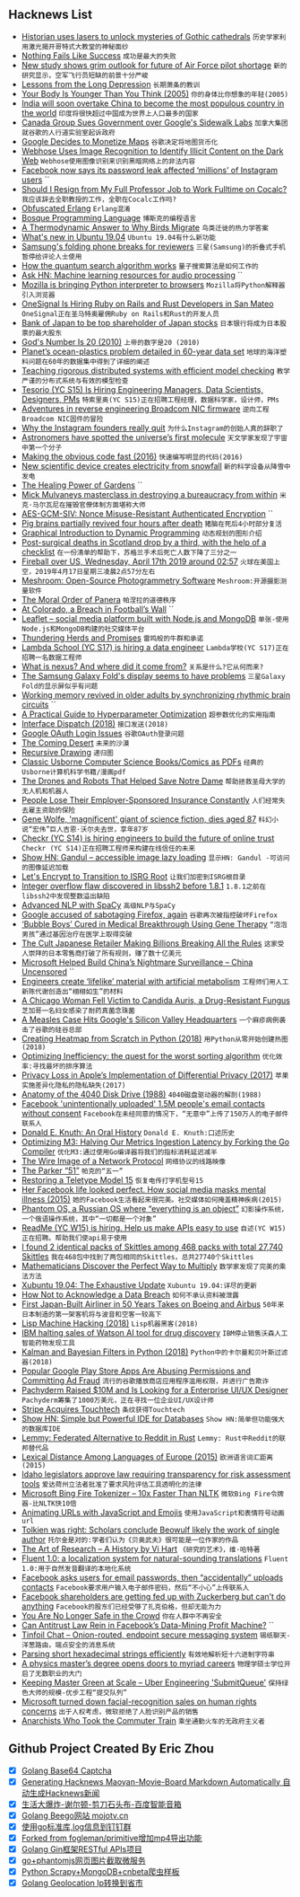 ## Hacknews List


- [Historian uses lasers to unlock mysteries of Gothic cathedrals](https://news.nationalgeographic.com/2015/06/150622-andrew-tallon-notre-dame-cathedral-laser-scan-art-history-medieval-gothic/)  `历史学家利用激光揭开哥特式大教堂的神秘面纱`
- [Nothing Fails Like Success](https://alistapart.com/article/nothing-fails-like-success/)  `成功是最大的失败`
- [New study shows grim outlook for future of Air Force pilot shortage](https://federalnewsnetwork.com/dod-personnel-notebook/2019/04/new-study-shows-grim-outlook-for-future-of-air-force-pilot-shortage/)  `新的研究显示，空军飞行员短缺的前景十分严峻`
- [Lessons from the Long Depression](http://www.coppolacomment.com/2019/04/lessons-from-long-depression.html)  `长期萧条的教训`
- [Your Body Is Younger Than You Think (2005)](https://www.nytimes.com/2005/08/02/science/your-body-is-younger-than-you-think.html)  `你的身体比你想象的年轻(2005)`
- [India will soon overtake China to become the most populous country in the world](https://ourworldindata.org/india-will-soon-overtake-china-to-become-the-most-populous-country-in-the-world)  `印度将很快超过中国成为世界上人口最多的国家`
- [Canada Group Sues Government over Google&#39;s Sidewalk Labs](https://www.bbc.com/news/world-us-canada-47956760)  `加拿大集团就谷歌的人行道实验室起诉政府`
- [Google Decides to Monetize Maps](https://adage.com/article/digital/google-flips-switch-its-next-big-money-maker-maps/2163976)  `谷歌决定将地图货币化`
- [Webhose Uses Image Recognition to Identify Illicit Content on the Dark Web](https://webhose.io/blog/technology/webhose-image-recognition/)  `Webhose使用图像识别来识别黑暗网络上的非法内容`
- [Facebook now says its password leak affected ‘millions’ of Instagram users](https://techcrunch.com/2019/04/18/instagram-password-leak-millions/)  ``
- [Should I Resign from My Full Professor Job to Work Fulltime on Cocalc?](http://blog.sagemath.com/2019/04/12/should-i-resign-from-my-full-professor-job-to-work-fulltime-on-cocalc.html)  `我应该辞去全职教授的工作，全职在Cocalc工作吗?`
- [Obfuscated Erlang](https://ferd.ca/obfuscation.html)  `Erlang混淆`
- [Bosque Programming Language](https://www.microsoft.com/en-us/research/project/bosque-programming-language/)  `博斯克的编程语言`
- [A Thermodynamic Answer to Why Birds Migrate](https://www.quantamagazine.org/a-thermodynamic-answer-to-why-birds-migrate-20180507/)  `鸟类迁徙的热力学答案`
- [What&#39;s new in Ubuntu 19.04](https://www.linuxuprising.com/2019/04/whats-new-in-ubuntu-1904-disco-dingo.html)  `Ubuntu 19.04有什么新功能`
- [Samsung&#39;s folding phone breaks for reviewers](https://www.bbc.com/news/technology-47970788)  `三星(Samsung)的折叠式手机暂停给评论人士使用`
- [How the quantum search algorithm works](https://quantum.country/search/)  `量子搜索算法是如何工作的`
- [Ask HN: Machine learning resources for audio processing](item?id=19681804)  ``
- [Mozilla is bringing Python interpreter to browsers](https://venturebeat.com/2019/04/16/mozilla-details-pyodide-a-project-that-aims-to-bring-python-to-web-browsers/)  `Mozilla将Python解释器引入浏览器`
- [OneSignal Is Hiring Ruby on Rails and Rust Developers in San Mateo](https://onesignal.com/careers)  `OneSignal正在圣马特奥雇佣Ruby on Rails和Rust的开发人员`
- [Bank of Japan to be top shareholder of Japan stocks](https://asia.nikkei.com/Business/Markets/Bank-of-Japan-to-be-top-shareholder-of-Japan-stocks)  `日本银行将成为日本股票的最大股东`
- [God&#39;s Number Is 20 (2010)](https://cube20.org/)  `上帝的数字是20 (2010)`
- [Planet’s ocean-plastics problem detailed in 60-year data set](https://www.nature.com/articles/d41586-019-01252-0)  `地球的海洋塑料问题在60年的数据集中得到了详细的阐述`
- [Teaching rigorous distributed systems with efficient model checking](https://blog.acolyer.org/2019/04/17/teaching-rigorous-distributed-systems-with-efficient-model-checking/)  `教学严谨的分布式系统与有效的模型检查`
- [Tesorio (YC S15) Is Hiring Engineering Managers, Data Scientists, Designers, PMs](https://www.tesorio.com/careers/)  `特索里奥(YC S15)正在招聘工程经理，数据科学家，设计师，PMs`
- [Adventures in reverse engineering Broadcom NIC firmware](https://www.devever.net/~hl/ortega)  `逆向工程Broadcom NIC固件的冒险`
- [Why the Instagram founders really quit](https://www.theverge.com/interface/2019/4/17/18411363/why-instagram-founders-quit-hamburger-button-location-tracking)  `为什么Instagram的创始人真的辞职了`
- [Astronomers have spotted the universe’s first molecule](https://www.sciencemag.org/news/2019/04/astronomers-have-spotted-universe-s-first-molecule)  `天文学家发现了宇宙中第一个分子`
- [Making the obvious code fast (2016)](https://jackmott.github.io/programming/2016/07/22/making-obvious-fast.html)  `快速编写明显的代码(2016)`
- [New scientific device creates electricity from snowfall](https://newsroom.ucla.edu/releases/best-in-snow-new-scientific-device-creates-electricity-from-snowfall)  `新的科学设备从降雪中发电`
- [The Healing Power of Gardens](https://www.nytimes.com/2019/04/18/opinion/sunday/oliver-sacks-gardens.html)  ``
- [Mick Mulvaneys masterclass in destroying a bureaucracy from within](https://www.nytimes.com/2019/04/16/magazine/consumer-financial-protection-bureau-trump.html)  `米克·马尔瓦尼在摧毁官僚体制方面堪称大师`
- [AES-GCM-SIV: Nonce Misuse-Resistant Authenticated Encryption](https://www.rfc-editor.org/rfc/rfc8452.txt)  ``
- [Pig brains partially revived four hours after death](https://www.bbc.co.uk/news/health-47960874)  `猪脑在死后4小时部分复活`
- [Graphical Introduction to Dynamic Programming](https://avikdas.com/2019/04/15/a-graphical-introduction-to-dynamic-programming.html)  `动态规划的图形介绍`
- [Post-surgical deaths in Scotland drop by a third, with the help of a checklist](https://www.bbc.co.uk/news/uk-scotland-47953541)  `在一份清单的帮助下，苏格兰手术后死亡人数下降了三分之一`
- [Fireball over US, Wednesday, April 17th 2019 around 02:57](https://fireballs.imo.net/members/imo_view/event/2019/1775?platform=hootsuite)  `火球在美国上空，2019年4月17日星期三凌晨2点57分左右`
- [Meshroom: Open-Source Photogrammetry Software](https://alicevision.github.io/#meshroom)  `Meshroom:开源摄影测量软件`
- [The Moral Order of Panera](https://thebaffler.com/latest/the-moral-order-of-panera-kaiser-schatzlein)  `帕涅拉的道德秩序`
- [At Colorado, a Breach in Football’s Wall](https://www.nytimes.com/2019/04/18/sports/colorado-football.html)  ``
- [Leaflet – social media platform built with Node.js and MongoDB](http://github.com/DivySrivastava/leaflet)  `单张-使用Node.js和MongoDB构建的社交媒体平台`
- [Thundering Herds and Promises](https://instagram-engineering.com/thundering-herds-promises-82191c8af57d)  `雷鸣般的牛群和承诺`
- [Lambda School (YC S17) is hiring a data engineer](https://jobs.lever.co/lambdaschool/32dc678f-9a26-495c-9d63-b727ddf93502)  `Lambda学校(YC S17)正在招聘一名数据工程师`
- [What is nexus? And where did it come from?](https://central.owncloud.org/t/what-is-nexus-and-where-did-it-come-from/19270)  `关系是什么?它从何而来?`
- [The Samsung Galaxy Fold&#39;s display seems to have problems](https://qz.com/1598094/the-samsung-galaxy-folds-display-seems-to-have-problems/)  `三星Galaxy Fold的显示屏似乎有问题`
- [Working memory revived in older adults by synchronizing rhythmic brain circuits](https://www.nature.com/articles/s41593-019-0371-x)  ``
- [A Practical Guide to Hyperparameter Optimization](https://blog.nanonets.com/hyperparameter-optimization/)  `超参数优化的实用指南`
- [Interface Dispatch (2018)](https://lukasatkinson.de/2018/interface-dispatch/)  `接口发送(2018)`
- [Google OAuth Login Issues](https://status.cloud.google.com/incident/cloud-iam/19001)  `谷歌OAuth登录问题`
- [The Coming Desert](https://newleftreview.org/issues/II97/articles/mike-davis-the-coming-desert)  `未来的沙漠`
- [Recursive Drawing](https://recursion.mandalagaba.com)  `递归图`
- [Classic Usborne Computer Science Books/Comics as PDFs](https://usborne.com/browse-books/features/computer-and-coding-books/)  `经典的Usborne计算机科学书籍/漫画pdf`
- [The Drones and Robots That Helped Save Notre Dame](https://hackaday.com/2019/04/17/the-drones-and-robots-that-helped-save-notre-dame/)  `帮助拯救圣母大学的无人机和机器人`
- [People Lose Their Employer-Sponsored Insurance Constantly](https://www.peoplespolicyproject.org/2019/04/04/people-lose-their-employer-sponsored-insurance-constantly/)  `人们经常失去雇主资助的保险`
- [Gene Wolfe, &#39;magnificent&#39; giant of science fiction, dies aged 87](https://www.theguardian.com/books/2019/apr/16/gene-wolfe-science-fiction-author-dies-aged-87)  `科幻小说“宏伟”巨人吉恩·沃尔夫去世，享年87岁`
- [Checkr (YC S14) is hiring engineers to build the future of online trust](http://grnh.se/7cxyt81)  `Checkr (YC S14)正在招聘工程师来构建在线信任的未来`
- [Show HN: Gandul – accessible image lazy loading](https://github.com/alterebro/accessible-image-lazy-load)  `显示HN: Gandul -可访问的图像延迟加载`
- [Let&#39;s Encrypt to Transition to ISRG Root](https://scotthelme.co.uk/lets-encrypt-to-transition-to-isrg-root/)  `让我们加密到ISRG根目录`
- [Integer overflow flaw discovered in libssh2 before 1.8.1](https://nvd.nist.gov/vuln/detail/CVE-2019-3855)  `1.8.1之前在libssh2中发现整数溢出缺陷`
- [Advanced NLP with SpaCy](https://course.spacy.io/)  `高级NLP与SpaCy`
- [Google accused of sabotaging Firefox, again](https://www.techspot.com/news/79672-google-accused-sabotaging-firefox-again.html)  `谷歌再次被指控破坏Firefox`
- [‘Bubble Boys’ Cured in Medical Breakthrough Using Gene Therapy](https://www.bloomberg.com/news/articles/2019-04-17/-bubble-boys-cured-in-medical-breakthrough-using-gene-therapy)  `“泡泡男孩”通过基因治疗在医学上取得突破`
- [The Cult Japanese Retailer Making Billions Breaking All the Rules](https://www.bloomberg.com/news/articles/2019-04-17/the-cult-japanese-retailer-making-billions-breaking-all-the-rules)  `这家受人崇拜的日本零售商打破了所有规则，赚了数十亿美元`
- [Microsoft Helped Build China’s Nightmare Surveillance – China Uncensored](https://www.youtube.com/watch?v=9rpqq_hHr1o)  ``
- [Engineers create ‘lifelike’ material with artificial metabolism](https://news.cornell.edu/stories/2019/04/engineers-create-lifelike-material-artificial-metabolism)  `工程师们用人工新陈代谢创造出“栩栩如生”的材料`
- [A Chicago Woman Fell Victim to Candida Auris, a Drug-Resistant Fungus](https://www.nytimes.com/2019/04/17/health/candida-auris-fungus-chicago.html)  `芝加哥一名妇女感染了耐药真菌念珠菌`
- [A Measles Case Hits Google&#39;s Silicon Valley Headquarters](https://www.buzzfeednews.com/article/stephaniemlee/measles-google-headquarters-mountain-view)  `一个麻疹病例袭击了谷歌的硅谷总部`
- [Creating Heatmap from Scratch in Python (2018)](http://www.geodose.com/2018/01/creating-heatmap-in-python-from-scratch.html)  `用Python从零开始创建热图(2018)`
- [Optimizing Inefficiency: the quest for the worst sorting algorithm](https://medium.freecodecamp.org/optimizing-inefficiency-human-folly-and-the-quest-for-the-worst-sorting-algorithm-c0ba7b32ffd)  `优化效率:寻找最坏的排序算法`
- [Privacy Loss in Apple’s Implementation of Differential Privacy (2017)](https://arxiv.org/abs/1709.02753)  `苹果实施差异化隐私的隐私缺失(2017)`
- [Anatomy of the 4040 Disk Drive (1988)](https://www.pagetable.com/docs/anatomy-4040.html)  `4040磁盘驱动器的解剖(1988)`
- [Facebook &#39;unintentionally uploaded&#39; 1.5M people&#39;s email contacts without consent](https://www.businessinsider.com/facebook-uploaded-1-5-million-users-email-contacts-without-permission-2019-4)  `Facebook在未经同意的情况下，“无意中”上传了150万人的电子邮件联系人`
- [Donald E. Knuth: An Oral History](https://purl.stanford.edu/jq248bz8097)  `Donald E. Knuth:口述历史`
- [Optimizing M3: Halving Our Metrics Ingestion Latency by Forking the Go Compiler](https://eng.uber.com/optimizing-m3)  `优化M3:通过使用Go编译器将我们的指标消耗延迟减半`
- [The Wire Image of a Network Protocol](https://tools.ietf.org/html/rfc8546)  `网络协议的线路映像`
- [The Parker “51”](http://www.richardspens.com/ref/profiles/51.htm)  `帕克的“五一”`
- [Restoring a Teletype Model 15](http://www.aetherltd.com/refurbishing15.html)  `恢复电传打字机型号15`
- [Her Facebook life looked perfect. How social media masks mental illness (2015)](https://www.cbc.ca/news/trending/her-facebook-life-looked-perfect-madison-holleran-suicide-highlights-how-social-media-masks-mental-illness-1.3071302)  `她的Facebook生活看起来很完美。社交媒体如何掩盖精神疾病(2015)`
- [Phantom OS, a Russian OS where “everything is an object”](https://en.wikipedia.org/wiki/Phantom_OS)  `幻影操作系统，一个俄语操作系统，其中“一切都是一个对象”`
- [ReadMe (YC W15) is hiring. Help us make APIs easy to use](http://readme.io/careers)  `自述(YC W15)正在招聘。帮助我们使api易于使用`
- [I found 2 identical packs of Skittles among 468 packs with total 27,740 Skittles](https://possiblywrong.wordpress.com/2019/04/06/follow-up-i-found-two-identical-packs-of-skittles-among-468-packs-with-a-total-of-27740-skittles/)  `我在468包中找到了两包相同的Skittles，总共27740个Skittles`
- [Mathematicians Discover the Perfect Way to Multiply](https://www.wired.com/story/mathematicians-discover-the-perfect-way-to-multiply/)  `数学家发现了完美的乘法方法`
- [Xubuntu 19.04: The Exhaustive Update](https://bluesabre.org/2019/04/18/xubuntu-19-04-the-exhaustive-update/)  `Xubuntu 19.04:详尽的更新`
- [How Not to Acknowledge a Data Breach](https://krebsonsecurity.com/2019/04/how-not-to-acknowledge-a-data-breach/)  `如何不承认资料被泄露`
- [First Japan-Built Airliner in 50 Years Takes on Boeing and Airbus](https://www.bloomberg.com/news/articles/2019-04-17/first-japan-built-airliner-in-50-years-takes-on-boeing-airbus)  `50年来日本制造的第一架客机将与波音和空客一较高下`
- [Lisp Machine Hacking (2018)](http://victor.se/bjorn/lispm.php)  `Lisp机器黑客(2018)`
- [IBM halting sales of Watson AI tool for drug discovery](https://www.statnews.com/2019/04/18/ibm-halting-sales-of-watson-for-drug-discovery/)  `IBM停止销售沃森人工智能药物发现工具`
- [Kalman and Bayesian Filters in Python (2018)](https://github.com/rlabbe/Kalman-and-Bayesian-Filters-in-Python)  `Python中的卡尔曼和贝叶斯过滤器(2018)`
- [Popular Google Play Store Apps Are Abusing Permissions and Committing Ad Fraud](https://www.buzzfeednews.com/article/craigsilverman/google-play-store-ad-fraud-du-group-baidu)  `流行的谷歌播放商店应用程序滥用权限，并进行广告欺诈`
- [Pachyderm Raised $10M and Is Looking for a Enterprise UI/UX Designer](https://jobs.lever.co/pachyderm/)  `Pachyderm筹集了1000万美元，正在寻找一位企业UI/UX设计师`
- [Stripe Acquires Touchtech](https://techcrunch.com/2019/04/17/stripe-acquires-touchtech-updates-apis-to-prep-for-strong-customer-authentication-in-europe/)  `条纹获得Touchtech`
- [Show HN: Simple but Powerful IDE for Databases](https://www.sqlgate.com/)  `Show HN:简单但功能强大的数据库IDE`
- [Lemmy: Federated Alternative to Reddit in Rust](https://github.com/dessalines/lemmy)  `Lemmy: Rust中Reddit的联邦替代品`
- [Lexical Distance Among Languages of Europe (2015)](https://alternativetransport.wordpress.com/2015/05/05/34/)  `欧洲语言词汇距离(2015)`
- [Idaho legislators approve law requiring transparency for risk assessment tools](https://www.muckrock.com/news/archives/2019/mar/26/algorithms-idaho-bill-update/)  `爱达荷州立法者批准了要求风险评估工具透明化的法律`
- [Microsoft Bing Fire Tokenizer – 10x Faster Than NLTK](https://github.com/Microsoft/BlingFire)  `微软Bing Fire令牌器-比NLTK快10倍`
- [Animating URLs with JavaScript and Emojis](http://matthewrayfield.com/articles/animating-urls-with-javascript-and-emojis/#%F0%9F%8C%92)  `使用JavaScript和表情符号动画url`
- [Tolkien was right: Scholars conclude Beowulf likely the work of single author](https://arstechnica.com/science/2019/04/tolkien-was-right-scholars-conclude-beowulf-likely-the-work-of-single-author/)  `托尔金是对的:学者们认为《贝奥武夫》很可能是一位作家的作品`
- [The Art of Research – A History by Vi Hart](https://theartofresearch.org/a-history/)  `《研究的艺术》，维·哈特著`
- [Fluent 1.0: a localization system for natural-sounding translations](https://hacks.mozilla.org/2019/04/fluent-1-0-a-localization-system-for-natural-sounding-translations/)  `Fluent 1.0:用于自然发音翻译的本地化系统`
- [Facebook asks users for email passwords, then “accidentally” uploads contacts](https://gizmodo.com/facebook-asked-some-users-for-their-email-passwords-th-1834129792)  `Facebook要求用户输入电子邮件密码，然后“不小心”上传联系人`
- [Facebook shareholders are getting fed up with Zuckerberg but can’t do anything](https://www.latimes.com/business/hiltzik/la-fi-hiltzik-mark-zuckerberg-facebook-20190416-story.html)  `Facebook的股东们已经受够了扎克伯格，但却无能为力`
- [You Are No Longer Safe in the Crowd](https://www.nytimes.com/2019/04/17/opinion/data-privacy.html)  `你在人群中不再安全`
- [Can Antitrust Law Rein in Facebook’s Data-Mining Profit Machine?](https://www.ineteconomics.org/perspectives/blog/can-antitrust-law-rein-in-facebooks-data-mining-profit-machine)  ``
- [Tinfoil Chat – Onion-routed, endpoint secure messaging system](https://github.com/maqp/tfc)  `锡纸聊天-洋葱路由，端点安全的消息系统`
- [Parsing short hexadecimal strings efficiently](https://lemire.me/blog/2019/04/17/parsing-short-hexadecimal-strings-efficiently/)  `有效地解析短十六进制字符串`
- [A physics master’s degree opens doors to myriad careers](https://physicstoday.scitation.org/doi/10.1063/PT.3.4180)  `物理学硕士学位开启了无数职业的大门`
- [Keeping Master Green at Scale – Uber Engineering &#39;SubmitQueue&#39;](https://eng.uber.com/research/keeping-master-green-at-scale/)  `保持绿色大师的规模-优步工程“提交队列”`
- [Microsoft turned down facial-recognition sales on human rights concerns](https://www.reuters.com/article/us-microsoft-ai/microsoft-turned-down-facial-recognition-sales-on-human-rights-concerns-idUSKCN1RS2FV)  `出于人权考虑，微软拒绝了人脸识别产品的销售`
- [Anarchists Who Took the Commuter Train](https://longreads.com/2019/04/16/the-anarchists-who-took-the-commuter-train/)  `乘坐通勤火车的无政府主义者`

## Github Project Created By Eric Zhou

- [x] [Golang Base64 Captcha](https://github.com/mojocn/base64Captcha)
- [x] [Generating Hacknews Maoyan-Movie-Board Markdown Automatically 自动生成Hacknews新闻](https://github.com/dejavuzhou/md-genie)
- [x] [生活大爆炸-谢尔顿-剪刀石头布-百度智能音箱](https://github.com/mojocn/dueros-bang-game)
- [x] [Golang Beego网站 mojotv.cn](https://github.com/mojocn/www.mojotv.cn)
- [x] [使用go标准库,log信息到钉钉群](https://github.com/mojocn/dooger)
- [x] [Forked from fogleman/primitive增加mp4导出功能](https://github.com/mojocn/primitive)
- [x] [Golang Gin框架RESTful APIs项目](https://github.com/JJJJJJJerk/ezier-golang-web-api-framework)
- [x] [go+phantomjs网页图片截取微服务](https://github.com/mojocn/screen_shot)
- [x] [Python Scrapy+MongoDB+cnbeta爬虫样板](https://github.com/mojocn/scrapy_mongodb_boilerplate_cnbeta)
- [x] [Golang Geolocation Ip转换到省市](https://github.com/mojocn/ip2location)
